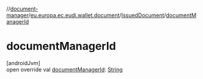 //[document-manager](../../../index.md)/[eu.europa.ec.eudi.wallet.document](../index.md)/[IssuedDocument](index.md)/[documentManagerId](document-manager-id.md)

# documentManagerId

[androidJvm]\
open override
val [documentManagerId](document-manager-id.md): [String](https://kotlinlang.org/api/latest/jvm/stdlib/kotlin/-string/index.html)
